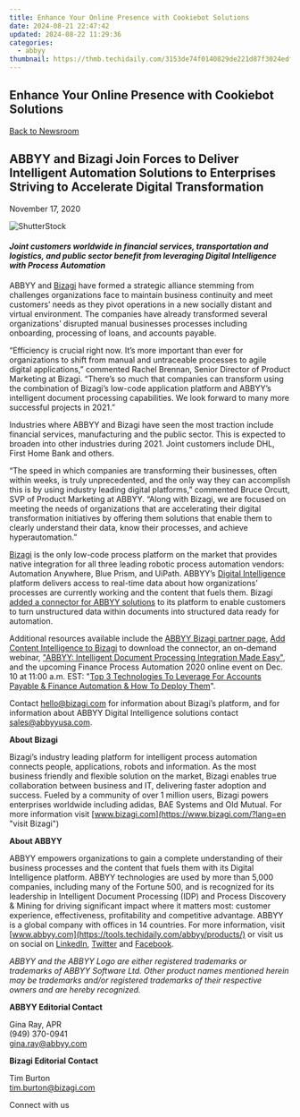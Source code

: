 ```yaml
---
title: Enhance Your Online Presence with Cookiebot Solutions
date: 2024-08-21 22:47:42
updated: 2024-08-22 11:29:36
categories:
  - abbyy
thumbnail: https://thmb.techidaily.com/3153de74f0140829de221d87f3024edf0be402597c10c002cec7499f13b2deb2.jpg
---
```


## Enhance Your Online Presence with Cookiebot Solutions

[Back to Newsroom](https://tools.techidaily.com/abbyy/products/)

## ABBYY and Bizagi Join Forces to Deliver Intelligent Automation Solutions to Enterprises Striving to Accelerate Digital Transformation

November 17, 2020

![ShutterStock](https://content.abbyy.com/-/media/project/abbyy/abbyy/branchtemplates/shutterstock_1272462163_1296-x-729.jpg?h=729&iar=0&w=1296)

#### _Joint customers worldwide in financial services, transportation and logistics, and public sector benefit from leveraging Digital Intelligence with Process Automation_

ABBYY and [Bizagi](http://www.bizagi.com/ "Bizagi") have formed a strategic alliance stemming from challenges organizations face to maintain business continuity and meet customers’ needs as they pivot operations in a new socially distant and virtual environment. The companies have already transformed several organizations’ disrupted manual businesses processes including onboarding, processing of loans, and accounts payable.

“Efficiency is crucial right now. It’s more important than ever for organizations to shift from manual and untraceable processes to agile digital applications,” commented Rachel Brennan, Senior Director of Product Marketing at Bizagi. “There’s so much that companies can transform using the combination of Bizagi’s low-code application platform and ABBYY’s intelligent document processing capabilities. We look forward to many more successful projects in 2021.”

Industries where ABBYY and Bizagi have seen the most traction include financial services, manufacturing and the public sector. This is expected to broaden into other industries during 2021\. Joint customers include DHL, First Home Bank and others.

“The speed in which companies are transforming their businesses, often within weeks, is truly unprecedented, and the only way they can accomplish this is by using industry leading digital platforms,” commented Bruce Orcutt, SVP of Product Marketing at ABBYY. “Along with Bizagi, we are focused on meeting the needs of organizations that are accelerating their digital transformation initiatives by offering them solutions that enable them to clearly understand their data, know their processes, and achieve hyperautomation.”

[Bizagi](https://www.bizagi.com/en/solutions "Bizagi solutions") is the only low-code process platform on the market that provides native integration for all three leading robotic process automation vendors: Automation Anywhere, Blue Prism, and UiPath. ABBYY’s [Digital Intelligence](https://tools.techidaily.com/abbyy/products/) platform delivers access to real-time data about how organizations’ processes are currently working and the content that fuels them. Bizagi [added a connector for ABBYY solutions](https://www.bizagi.com/en/platform/xchange "Bizagi xchange - connecting to ABBYY") to its platform to enable customers to turn unstructured data within documents into structured data ready for automation.

Additional resources available include the [ABBYY Bizagi partner page](https://tools.techidaily.com/abbyy/products/), [Add Content Intelligence to Bizagi](https://tools.techidaily.com/abbyy/products/) to download the connector, an on-demand webinar, ["ABBYY: Intelligent Document Processing Integration Made Easy"](https://go.bizagi.com/Intelligent-Document-Processing-Integration-Made-Easy.html "Learn more"), and the upcoming Finance Process Automation 2020 online event on Dec. 10 at 11:00 a.m. EST: "[Top 3 Technologies To Leverage For Accounts Payable & Finance Automation & How To Deploy Them](https://www.processexcellencenetwork.com/events-finance-process-automation/ "Online event with Bizagi and ABBYY")".

Contact [hello@bizagi.com](https://tools.techidaily.com/abbyy/products/) for information about Bizagi’s platform, and for information about ABBYY Digital Intelligence solutions contact [sales@abbyyusa.com](https://tools.techidaily.com/abbyy/products/).

**About Bizagi**

Bizagi’s industry leading platform for intelligent process automation connects people, applications, robots and information. As the most business friendly and flexible solution on the market, Bizagi enables true collaboration between business and IT, delivering faster adoption and success. Fueled by a community of over 1 million users, Bizagi powers enterprises worldwide including adidas, BAE Systems and Old Mutual. For more information visit [www.bizagi.com](https://www.bizagi.com/?lang=en "visit Bizagi")

**About ABBYY**

ABBYY empowers organizations to gain a complete understanding of their business processes and the content that fuels them with its Digital Intelligence platform. ABBYY technologies are used by more than 5,000 companies, including many of the Fortune 500, and is recognized for its leadership in Intelligent Document Processing (IDP) and Process Discovery & Mining for driving significant impact where it matters most: customer experience, effectiveness, profitability and competitive advantage. ABBYY is a global company with offices in 14 countries. For more information, visit [www.abbyy.com](https://tools.techidaily.com/abbyy/products/) or visit us on social on [LinkedIn](https://www.linkedin.com/company/abbyy "ABBYY on LinkedIn"), [Twitter](https://twitter.com/ABBYY%5FSoftware "ABBYY on Twitter") and [Facebook](https://www.facebook.com/ABBYYsoft "ABBYY on Facebook").

_ABBYY and the ABBYY Logo are either registered trademarks or trademarks of ABBYY Software Ltd. Other product names mentioned herein may be trademarks and/or registered trademarks of their respective owners and are hereby recognized._

**ABBYY Editorial Contact**

Gina Ray, APR  
(949) 370-0941  
[gina.ray@abbyy.com](https://tools.techidaily.com/abbyy/products/)

**Bizagi Editorial Contact**

Tim Burton  
[tim.burton@bizagi.com](https://tools.techidaily.com/abbyy/products/)  
  
  
Connect with us

<ins class="adsbygoogle"
     style="display:block"
     data-ad-format="autorelaxed"
     data-ad-client="ca-pub-7571918770474297"
     data-ad-slot="1223367746"></ins>



<ins class="adsbygoogle"
     style="display:block"
     data-ad-client="ca-pub-7571918770474297"
     data-ad-slot="8358498916"
     data-ad-format="auto"
     data-full-width-responsive="true"></ins>
